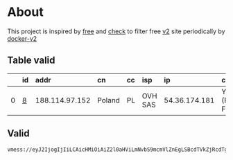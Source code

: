 
# About

This project is inspired by [free](https://github.com/freefq/free) and [check](https://github.com/yeahwu/check) to filter free [v2](https://github.com/v2fly/v2ray-core) site periodically by [docker-v2](https://hub.docker.com/r/v2ray/official)

    

## Table valid
|    | id                 | addr           | cn     | cc   | isp     | ip            | chatgpt          |
|---:|:-------------------|:---------------|:-------|:-----|:--------|:--------------|:-----------------|
|  0 | [8](config/8.json) | 188.114.97.152 | Poland | PL   | OVH SAS | 54.36.174.181 | Yes (Region: FR) |

## Valid
```
vmess://eyJ2IjogIjIiLCAicHMiOiAiZ2l0aHViLmNvbS9mcmVlZnEgLSBcdTVkZjRcdTg5N2ZcdTU3MjNcdTRmZGRcdTdmNTdDbG91ZEZsYXJlXHU4MjgyXHU3MGI5IDgiLCAiYWRkIjogIjE4OC4xMTQuOTcuMTUyIiwgInBvcnQiOiAiODAiLCAiaWQiOiAiMTg1ZDZmZjktYTBhNy00ZDM5LWYzZTgtNzgzYjdhNmJiYzc5IiwgImFpZCI6ICIwIiwgInNjeSI6ICJhdXRvIiwgIm5ldCI6ICJ3cyIsICJ0eXBlIjogIm5vbmUiLCAiaG9zdCI6ICJ0dWkudnRjc3MudG9wIiwgInBhdGgiOiAiL2JsdWUiLCAidGxzIjogIiIsICJzbmkiOiAiIiwgImFscG4iOiAiIn0=
```

